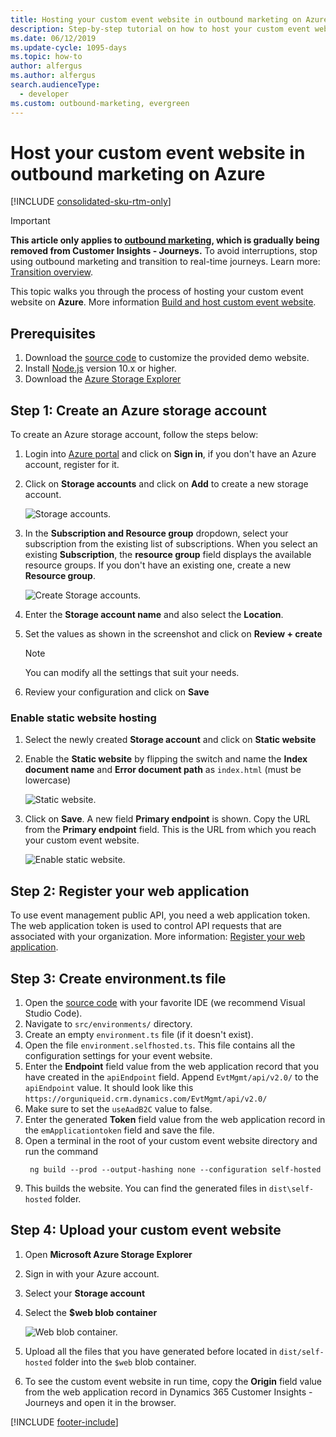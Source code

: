 ```yaml
---
title: Hosting your custom event website in outbound marketing on Azure
description: Step-by-step tutorial on how to host your custom event website in outbound marketing on Azure.
ms.date: 06/12/2019
ms.update-cycle: 1095-days
ms.topic: how-to
author: alfergus
ms.author: alfergus
search.audienceType: 
  - developer
ms.custom: outbound-marketing, evergreen
---
```


# Host your custom event website in outbound marketing on Azure

[!INCLUDE [consolidated-sku-rtm-only](.././includes/consolidated-sku-rtm-only.md)]

> [!IMPORTANT]
> **This article only applies to [outbound marketing](../user-guide.md), which is gradually being removed from Customer Insights - Journeys.** To avoid interruptions, stop using outbound marketing and transition to real-time journeys. Learn more: [Transition overview](../transition-overview.md).

This topic walks you through the process of hosting your custom event website on **Azure**. More information [Build and host custom event website](event-management-web-application.md).

## Prerequisites

1. Download the [source code](https://go.microsoft.com/fwlink/?linkid=2042224) to customize the provided demo website.
2. Install [Node.js](https://nodejs.org/en/download/) version 10.x or higher.
3. Download the [Azure Storage Explorer](/azure/vs-azure-tools-storage-manage-with-storage-explorer?tabs=windows)

## Step 1:  Create an Azure storage account

To create an Azure storage account, follow the steps below:

1. Login into [Azure portal](https://portal.azure.com) and click on **Sign in**, if you don't have an Azure account, register for it.

2. Click on **Storage accounts** and click on **Add** to create a new storage account.
  
    ![Storage accounts.](../media/storage-accounts.png "Storage accounts")

3. In the **Subscription and Resource group** dropdown, select your subscription from the existing list of subscriptions. When you select an existing **Subscription**, the **resource group** field displays the available resource groups. If you don't have an existing one, create a new **Resource group**.

    ![Create Storage accounts.](../media/create-storage-account.png "Create Storage accounts")

4. Enter the **Storage account name** and also select the **Location**.

5. Set the values as shown in the screenshot and click on **Review + create**

   > [!NOTE]
   > You can modify all the settings that suit your needs.

6. Review your configuration and click on **Save**

### Enable static website hosting

1. Select the newly created **Storage account** and click on **Static website**

2. Enable the **Static website** by flipping the switch and name the **Index document name** and **Error document path** as `index.html` (must be lowercase)

    ![Static website.](../media/enabling-static-website.png "Static website")
3. Click on **Save**. A new field **Primary endpoint** is shown. Copy the URL from the **Primary endpoint** field. This is the URL from which you reach your custom event website.
  
    ![Enable static website.](../media/static-website.png "Enable static website")

## Step 2: Register your web application

To use event management public API, you need a web application token. The web application token is used to control API requests that are associated with your organization. More information: [Register your web application](register-web-application-events-api.md).

## Step 3: Create environment.ts file

1. Open the [source code](https://go.microsoft.com/fwlink/?linkid=2042224) with your favorite IDE (we recommend Visual Studio Code).  
2. Navigate to `src/environments/` directory. 
3. Create an empty `environment.ts` file (if it doesn't exist).
4. Open the file `environment.selfhosted.ts`. This file contains all the configuration settings for your event website. 
5. Enter the **Endpoint** field value from the web application record that you have created in the `apiEndpoint` field. Append `EvtMgmt/api/v2.0/` to the `apiEndpoint` value. It should look like this `https://orguniqueid.crm.dynamics.com/EvtMgmt/api/v2.0/`
6. Make sure to set the `useAadB2C` value to false.
7. Enter the generated **Token** field value from the web application record in the `emApplicationtoken` field and save the file. 
8. Open a terminal in the root of your custom event website directory and run the command
    ```CLI 
     ng build --prod --output-hashing none --configuration self-hosted 
    ``` 
9. This builds the website. You can find the generated files in `dist\self-hosted` folder. 

## Step 4: Upload your custom event website

1. Open **Microsoft Azure Storage Explorer** 
2. Sign in with your Azure account. 
3. Select your **Storage account** 
4. Select the **$web blob container**

   ![Web blob container.](../media/web-blob-container.png "Web blob container")
   
5. Upload all the files that you have generated before located in `dist/self-hosted` folder into the `$web` blob container. 
6. To see the custom event website in run time, copy the **Origin** field value from the web application record in Dynamics 365 Customer Insights - Journeys and open it in the browser.

[!INCLUDE [footer-include](.././includes/footer-banner.md)]
